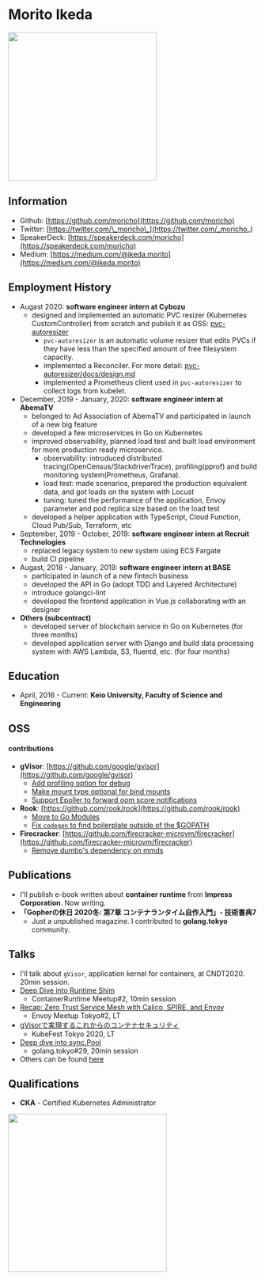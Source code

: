 # Morito Ikeda

<img width="300" src="https://moricho.github.io/images/kuma.jpeg">

## Information
- Github: [https://github.com/moricho](https://github.com/moricho)
- Twitter: [https://twitter.com/\_moricho\_](https://twitter.com/_moricho_)
- SpeakerDeck: [https://speakerdeck.com/moricho](https://speakerdeck.com/moricho)
- Medium: [https://medium.com/@ikeda.morito](https://medium.com/@ikeda.morito)

## Employment History
- Augast 2020: __software engineer intern at Cybozu__
  - designed and implemented an automatic PVC resizer (Kubernetes CustomController) from scratch and publish it as OSS: [pvc-autoresizer](https://github.com/topolvm/pvc-autoresizer)
    -  `pvc-autoresizer` is an automatic volume resizer that edits PVCs if they have less than the specified amount of free filesystem capacity.
    - implemented a Reconciler. For more detail: [pvc-autoresizer/docs/design.md](https://github.com/topolvm/pvc-autoresizer/blob/master/docs/design.md)
    - implemented a Prometheus client used in `pvc-autoresizer` to collect logs from kubelet.
- December, 2019 - January, 2020: __software engineer intern at AbemaTV__
  - belonged to Ad Association of AbemaTV and participated in launch of a new big feature
  - developed a few microservices in Go on Kubernetes
  - improved observability, planned load test and built load environment for more production ready microservice.
    - observability: introduced distributed tracing(OpenCensus/StackdriverTrace), profiling(pprof) and build monitoring system(Prometheus, Grafana).
    - load test: made scenarios, prepared the production equivalent data, and got loads on the system with Locust
    - tuning: tuned the performance of the application, Envoy parameter and pod replica size based on the load test
  - developed a helper application with TypeScript, Cloud Function, Cloud Pub/Sub, Terraform, etc
- September, 2019 - October, 2019: __software engineer intern at Recruit Technologies__
  - replaced legacy system to new system using ECS Fargate
  - build CI pipeline
- Augast, 2018 - January, 2019: __software engineer intern at BASE__
  - participated in launch of a new fintech business
  - developed the API in Go (adopt TDD and Layered Architecture)
  - introduce golangci-lint
  - developed the frontend application in Vue.js collaborating with an designer
- __Others (subcontract)__
  - developed server of blockchain service in Go on Kubernetes (for three months)
  - developed application server with Django and build data processing system with AWS Lambda, S3, fluentd, etc. (for four months)

## Education
- April, 2016 - Current: __Keio University, Faculty of Science and Engineering__

## OSS

#### contributions
- __gVisor__: [https://github.com/google/gvisor](https://github.com/google/gvisor)
  - [Add profiling option for debug](https://github.com/google/gvisor/pull/1951)
  - [Make mount type optional for bind mounts](https://github.com/google/gvisor/pull/2487)
  - [Support Epoller to forward oom score notifications](https://github.com/google/gvisor-containerd-shim/issues/56)
- __Rook__: [https://github.com/rook/rook](https://github.com/rook/rook)
  - [Move to Go Modules](https://github.com/rook/rook/pull/4984)
  - [Fix `codegen` to find boilerplate outside of the $GOPATH](https://github.com/rook/rook/pull/5110)
- __Firecracker__: [https://github.com/firecracker-microvm/firecracker](https://github.com/firecracker-microvm/firecracker)
  - [Remove dumbo's dependency on mmds](https://github.com/firecracker-microvm/firecracker/pull/1813)

## Publications
- I'll publish e-book written about __container runtime__ from __Impress Corporation__. Now writing.
- __「Gopherの休日 2020冬: 第7章 コンテナランタイム自作入門」- 技術書典7__
  - Just a unpublished magazine. I contributed to __golang.tokyo__ community.

## Talks
- I'll talk about `gVisor`, application kernel for containers, at CNDT2020. 20min session.
- [Deep Dive into Runtime Shim](https://speakerdeck.com/moricho/deep-dive-into-runtime-shim)
  - ContainerRuntime Meetup#2, 10min session
- [Recap: Zero Trust Service Mesh with Calico, SPIRE, and Envoy](https://speakerdeck.com/moricho/recap-zero-trust-service-mesh-with-calico-spire-and-envoy)
  - Envoy Meetup Tokyo#2, LT
- [gVisorで実現するこれからのコンテナセキュリティ](https://speakerdeck.com/moricho/gvisordeshi-xian-surukorekarafalsekontenasekiyuritei)
  - KubeFest Tokyo 2020, LT
- [Deep dive into sync.Pool](https://speakerdeck.com/moricho/deep-dive-into-sync-dot-pool)
  - golang.tokyo#29, 20min session
- Others can be found [here](https://speakerdeck.com/moricho)

## Qualifications
- __CKA__ - Certified Kubernetes Administrator

<img width="320" src="https://moricho.github.io/images/cka.png">
